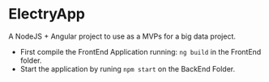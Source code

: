 # ElectryApp
A NodeJS + Angular project to use as a MVPs for a big data project.
- First compile the FrontEnd Application running: `ng build` in the FrontEnd folder.
- Start the application by runing `npm start` on the BackEnd Folder.